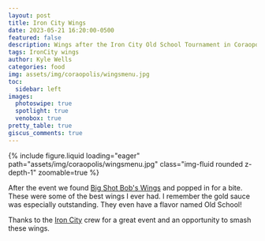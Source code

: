 ```yaml
---
layout: post
title: Iron City Wings
date: 2023-05-21 16:20:00-0500
featured: false
description: Wings after the Iron City Old School Tournament in Coraopolis, PA
tags: IronCity wings
author: Kyle Wells
categories: food
img: assets/img/coraopolis/wingsmenu.jpg
toc:
  sidebar: left
images:
  photoswipe: true
  spotlight: true
  venobox: true
pretty_table: true
giscus_comments: true
---
```


{% include figure.liquid loading="eager" path="assets/img/coraopolis/wingsmenu.jpg" class="img-fluid rounded z-depth-1" zoomable=true %}

After the event we found <a href="https://bigshotbobs.com/#coraopolis">Big Shot Bob's Wings</a> and popped in for a bite. These were some of the best wings I ever had. I remember the gold sauce was especially outstanding. They even have a flavor named Old School!

Thanks to the <a href="https://www.facebook.com/groups/261338574383877/">Iron City</a> crew for a great event and an opportunity to smash these wings.
